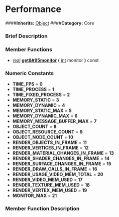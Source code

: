 #  Performance  
####**Inherits:** [Object](class_object)
####**Category:** Core

###  Brief Description  


###  Member Functions 
  * [real](class_real)  **[get&#95monitor](#get_monitor)**  **(** [int](class_int) monitor  **)** const

###  Numeric Constants  
  * **TIME_FPS** = **0**
  * **TIME_PROCESS** = **1**
  * **TIME_FIXED_PROCESS** = **2**
  * **MEMORY_STATIC** = **3**
  * **MEMORY_DYNAMIC** = **4**
  * **MEMORY_STATIC_MAX** = **5**
  * **MEMORY_DYNAMIC_MAX** = **6**
  * **MEMORY_MESSAGE_BUFFER_MAX** = **7**
  * **OBJECT_COUNT** = **8**
  * **OBJECT_RESOURCE_COUNT** = **9**
  * **OBJECT_NODE_COUNT** = **10**
  * **RENDER_OBJECTS_IN_FRAME** = **11**
  * **RENDER_VERTICES_IN_FRAME** = **12**
  * **RENDER_MATERIAL_CHANGES_IN_FRAME** = **13**
  * **RENDER_SHADER_CHANGES_IN_FRAME** = **14**
  * **RENDER_SURFACE_CHANGES_IN_FRAME** = **15**
  * **RENDER_DRAW_CALLS_IN_FRAME** = **16**
  * **RENDER_USAGE_VIDEO_MEM_TOTAL** = **20**
  * **RENDER_VIDEO_MEM_USED** = **17**
  * **RENDER_TEXTURE_MEM_USED** = **18**
  * **RENDER_VERTEX_MEM_USED** = **19**
  * **MONITOR_MAX** = **21**

###  Member Function Description  
